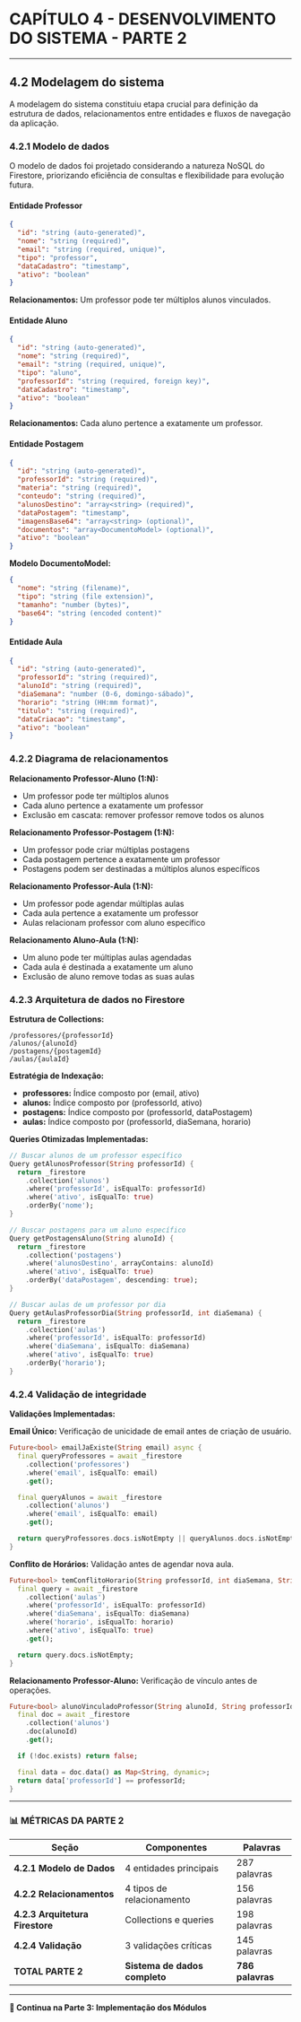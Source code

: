 # **CAPÍTULO 4 - DESENVOLVIMENTO DO SISTEMA - PARTE 2**

---

## **4.2 Modelagem do sistema**

A modelagem do sistema constituiu etapa crucial para definição da estrutura de dados, relacionamentos entre entidades e fluxos de navegação da aplicação.

### **4.2.1 Modelo de dados**

O modelo de dados foi projetado considerando a natureza NoSQL do Firestore, priorizando eficiência de consultas e flexibilidade para evolução futura.

#### **Entidade Professor**

```json
{
  "id": "string (auto-generated)",
  "nome": "string (required)",
  "email": "string (required, unique)",
  "tipo": "professor",
  "dataCadastro": "timestamp",
  "ativo": "boolean"
}
```

**Relacionamentos:** Um professor pode ter múltiplos alunos vinculados.

#### **Entidade Aluno**

```json
{
  "id": "string (auto-generated)",
  "nome": "string (required)",
  "email": "string (required, unique)",
  "tipo": "aluno",
  "professorId": "string (required, foreign key)",
  "dataCadastro": "timestamp",
  "ativo": "boolean"
}
```

**Relacionamentos:** Cada aluno pertence a exatamente um professor.

#### **Entidade Postagem**

```json
{
  "id": "string (auto-generated)",
  "professorId": "string (required)",
  "materia": "string (required)",
  "conteudo": "string (required)",
  "alunosDestino": "array<string> (required)",
  "dataPostagem": "timestamp",
  "imagensBase64": "array<string> (optional)",
  "documentos": "array<DocumentoModel> (optional)",
  "ativo": "boolean"
}
```

**Modelo DocumentoModel:**

```json
{
  "nome": "string (filename)",
  "tipo": "string (file extension)",
  "tamanho": "number (bytes)",
  "base64": "string (encoded content)"
}
```

#### **Entidade Aula**

```json
{
  "id": "string (auto-generated)",
  "professorId": "string (required)",
  "alunoId": "string (required)",
  "diaSemana": "number (0-6, domingo-sábado)",
  "horario": "string (HH:mm format)",
  "titulo": "string (required)",
  "dataCriacao": "timestamp",
  "ativo": "boolean"
}
```

### **4.2.2 Diagrama de relacionamentos**

**Relacionamento Professor-Aluno (1:N):**

- Um professor pode ter múltiplos alunos
- Cada aluno pertence a exatamente um professor
- Exclusão em cascata: remover professor remove todos os alunos

**Relacionamento Professor-Postagem (1:N):**

- Um professor pode criar múltiplas postagens
- Cada postagem pertence a exatamente um professor
- Postagens podem ser destinadas a múltiplos alunos específicos

**Relacionamento Professor-Aula (1:N):**

- Um professor pode agendar múltiplas aulas
- Cada aula pertence a exatamente um professor
- Aulas relacionam professor com aluno específico

**Relacionamento Aluno-Aula (1:N):**

- Um aluno pode ter múltiplas aulas agendadas
- Cada aula é destinada a exatamente um aluno
- Exclusão de aluno remove todas as suas aulas

### **4.2.3 Arquitetura de dados no Firestore**

**Estrutura de Collections:**

```
/professores/{professorId}
/alunos/{alunoId}
/postagens/{postagemId}
/aulas/{aulaId}
```

**Estratégia de Indexação:**

- **professores:** Índice composto por (email, ativo)
- **alunos:** Índice composto por (professorId, ativo)
- **postagens:** Índice composto por (professorId, dataPostagem)
- **aulas:** Índice composto por (professorId, diaSemana, horario)

**Queries Otimizadas Implementadas:**

```dart
// Buscar alunos de um professor específico
Query getAlunosProfessor(String professorId) {
  return _firestore
    .collection('alunos')
    .where('professorId', isEqualTo: professorId)
    .where('ativo', isEqualTo: true)
    .orderBy('nome');
}

// Buscar postagens para um aluno específico
Query getPostagensAluno(String alunoId) {
  return _firestore
    .collection('postagens')
    .where('alunosDestino', arrayContains: alunoId)
    .where('ativo', isEqualTo: true)
    .orderBy('dataPostagem', descending: true);
}

// Buscar aulas de um professor por dia
Query getAulasProfessorDia(String professorId, int diaSemana) {
  return _firestore
    .collection('aulas')
    .where('professorId', isEqualTo: professorId)
    .where('diaSemana', isEqualTo: diaSemana)
    .where('ativo', isEqualTo: true)
    .orderBy('horario');
}
```

### **4.2.4 Validação de integridade**

**Validações Implementadas:**

**Email Único:** Verificação de unicidade de email antes de criação de usuário.

```dart
Future<bool> emailJaExiste(String email) async {
  final queryProfessores = await _firestore
    .collection('professores')
    .where('email', isEqualTo: email)
    .get();

  final queryAlunos = await _firestore
    .collection('alunos')
    .where('email', isEqualTo: email)
    .get();

  return queryProfessores.docs.isNotEmpty || queryAlunos.docs.isNotEmpty;
}
```

**Conflito de Horários:** Validação antes de agendar nova aula.

```dart
Future<bool> temConflitoHorario(String professorId, int diaSemana, String horario) async {
  final query = await _firestore
    .collection('aulas')
    .where('professorId', isEqualTo: professorId)
    .where('diaSemana', isEqualTo: diaSemana)
    .where('horario', isEqualTo: horario)
    .where('ativo', isEqualTo: true)
    .get();

  return query.docs.isNotEmpty;
}
```

**Relacionamento Professor-Aluno:** Verificação de vínculo antes de operações.

```dart
Future<bool> alunoVinculadoProfessor(String alunoId, String professorId) async {
  final doc = await _firestore
    .collection('alunos')
    .doc(alunoId)
    .get();

  if (!doc.exists) return false;

  final data = doc.data() as Map<String, dynamic>;
  return data['professorId'] == professorId;
}
```

---

### 📊 **MÉTRICAS DA PARTE 2**

| **Seção**                       | **Componentes**               | **Palavras**     |
| ------------------------------- | ----------------------------- | ---------------- |
| **4.2.1 Modelo de Dados**       | 4 entidades principais        | 287 palavras     |
| **4.2.2 Relacionamentos**       | 4 tipos de relacionamento     | 156 palavras     |
| **4.2.3 Arquitetura Firestore** | Collections e queries         | 198 palavras     |
| **4.2.4 Validação**             | 3 validações críticas         | 145 palavras     |
| **TOTAL PARTE 2**               | **Sistema de dados completo** | **786 palavras** |

---

**📄 Continua na Parte 3: Implementação dos Módulos**
